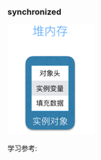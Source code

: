 ### synchronized



![1545126253676](assets/1545126253676.png)







学习参考:

[^ 参考]: https://cloud.tencent.com/developer/article/1036756
[^ 参考]: https://kaimingwan.com/post/java/javanei-zhi-suo-kai-xiao-you-hua-pian-xiang-suo-qing-liang-ji-suo

